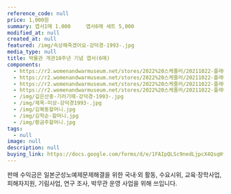 ```yaml
---
reference_code: null
price: 1,000원
summary: 엽서1매 1.000     엽서6매 세트 5,000
modified_at: null
created_at: null
featured: /img/속상해죽겠어요-강덕경-1993-.jpg
media_type: null
title: 박물관 개관10주년 기념 엽서(6매)
components:
  - https://r2.womenandwarmuseum.net/stores/2022%20스케줄러/20211022-플래너_내지컬러_32P_인쇄%20(2)_12.jpg
  - https://r2.womenandwarmuseum.net/stores/2022%20스케줄러/20211022-플래너_내지컬러_32P_인쇄%20(2)_13.jpg
  - https://r2.womenandwarmuseum.net/stores/2022%20스케줄러/20211022-플래너_내지컬러_32P_인쇄%20(2)_2.jpg
  - https://r2.womenandwarmuseum.net/stores/2022%20스케줄러/20211022-플래너_내지컬러_32P_인쇄%20(2)_32.jpg
  - /img/깊은산중-기러기떼-강덕경-1993-.jpg
  - /img/제목-미상-강덕경1993-.jpg
  - /img/김복동할머니.jpg
  - /img/김학순-할머니.jpg
  - /img/황금주할머니.jpg
tags:
  - null
image: null
description: null
buying_link: https://docs.google.com/forms/d/e/1FAIpQLSc9nedLjpcX4QsqHfsDClSUvnY_z8JjKZMrkfDJmnqozNUliA/viewform
---
```

판매 수익금은 일본군성노예제문제해결을 위한 국내·외 활동, 수요시위, 교육·장학사업, 피해자지원, 기림사업, 연구 조사, 박무관 운영 사업을 위해 쓰입니다.
